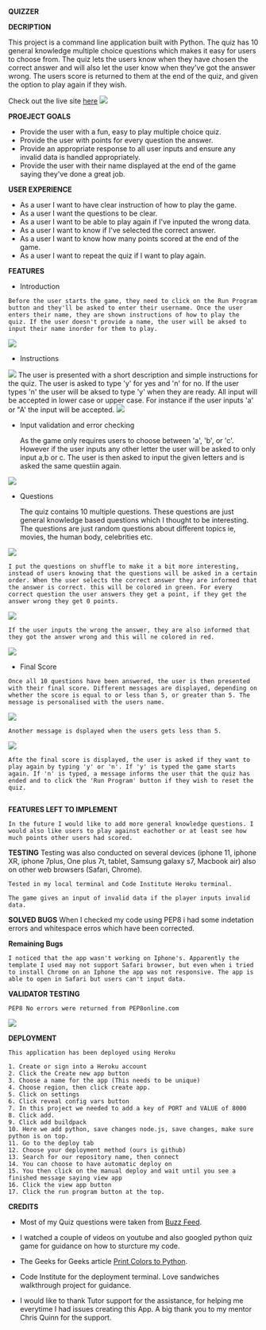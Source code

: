 **QUIZZER**

**DECRIPTION**

This project is a command line application built with Python. The quiz has 10 general knowledge multiple choice questions which makes it easy for users to choose from. The quiz lets the users know when they have chosen the correct answer and will also let the user know when they've got the answer wrong. The users score is returned to them at the end of the quiz, and given the option to play again if they wish.

Check out the live site [here](https://quizapp-python.herokuapp.com/)
<img src="assets/images/am i responsive.jpg">

**PROEJECT GOALS**
  * Provide the user with a fun, easy to play multiple choice quiz.
  * Provide the user with points for every question the answer.
  * Provide an appropriate response to all user inputs and ensure any invalid data is handled appropriately.
  * Provide the user with their name displayed at the end of the game saying they've done a great job.

**USER EXPERIENCE**
  *  As a user I want to have clear instruction of how to play the game.
  *  As a user I want the questions to be clear.
  *  As a user I want to be able to play again if I've inputed the wrong data.
  *  As a user I want to know if I've selected the correct answer.
  *  As a user I want to know how many points scored at the end of the game.
  *  As a user I want to repeat the quiz if I want to play again.
  
**FEATURES**
   *  Introduction

    Before the user starts the game, they need to click on the Run Program button and they'll be asked to enter their username. Once the user enters their name, they are shown instructions of how to play the quiz. If the user doesn't provide a name, the user will be aksed to input their name inorder for them to play.

<img src="assets/images/introduction.jpg">
    
  *  Instructions
<img src="assets/images/instructions.jpg">  
    The user is presented with a short description and simple instructions for the quiz. The user is asked to type 'y' for yes and 'n' for no. If the user types 'n' the user will be aksed to type 'y' when they are ready. All input will be accepted in lower case or upper case. For instance if the user inputs 'a' or "A' the input will be accepted.

<img src="assets/images/instructions 2.jpg">   


  * Input validation and error checking
    
    As the game only requires users to choose between 'a', 'b', or 'c'. However if the user inputs any other letter the user will be asked to only input a,b or c. The user is then asked to input the given letters and is asked the same questiin again.

<img src="assets/images/error img.jpg">    

  * Questions

    The quiz contains 10 multiple questions. These questions are just general knowledge based questions which I thought to be interesting. The questions are just random questions about different topics ie, movies, the human body, celebrities etc.

<img src="images/assets/questions.jpg">    
    
    I put the questions on shuffle to make it a bit more interesting, instead of users knowing that the questions will be asked in a certain order. When the user selects the correct answer they are informed that the answer is correct. this will be colored in green. For every correct question the user answers they get a point, if they get the answer wrong they get 0 points.

<img src="assets/images/correct.jpg">  

    If the user inputs the wrong the answer, they are also informed that they got the answer wrong and this will ne colored in red.

<img src="assets/images/wrong.jpg">

   * Final Score

    Once all 10 questions have been answered, the user is then presented with their final score. Different messages are displayed, depending on whether the score is equal to or less than 5, or greater than 5. The message is personalised with the users name.

<img src="assets/images/finalscore.jpg"> 

    Another message is dsplayed when the users gets less than 5.

<img src="assets/images/finalscore2.jpg">

    Afte the final score is displayed, the user is asked if they want to play again by typing 'y' or 'n'. If 'y' is typed the game starts again. If 'n' is typed, a message informs the user that the quiz has ended and to click the 'Run Program' button if they wish to reset the quiz.   

<img scr="assets/images/play again.jpg">

**FEATURES LEFT TO IMPLEMENT**

    In the future I would like to add more general knowledge questions. I would also like users to play against eachother or at least see how much points other users had scored.

**TESTING**
    Testing was also conducted on several devices (iphone 11, iphone XR, iphone 7plus, One plus 7t, tablet, Samsung galaxy s7, Macbook air) also on other web browsers (Safari, Chrome).

    Tested in my local terminal and Code Institute Heroku terminal.

    The game gives an input of invalid data if the player inputs invalid data.

**SOLVED BUGS**
    When I checked my code using PEP8 i had some indetation errors and whitespace erros which have been corrected.


**Remaining Bugs**

    I noticed that the app wasn't working on Iphone's. Apparently the template I used may not support Safari browser, but even when i tried to install Chrome on an Iphone the app was not responsive. The app is able to open in Safari but users can't input data.

**VALIDATOR TESTING**
    
    PEP8 No errors were returned from PEP8online.com
<img src="assets/images/Pep8 validator.jpg">    


**DEPLOYMENT**

    This application has been deployed using Heroku

    1. Create or sign into a Heroku account
    2. Click the Create new app button
    3. Choose a name for the app (This needs to be unique)
    4. Choose region, then click create app.
    5. Click on settings
    6. Click reveal config vars button
    7. In this project we needed to add a key of PORT and VALUE of 8000
    8. Click add.
    9. Click add buildpack
    10. Here we add python, save changes node.js, save changes, make sure python is on top.
    11. Go to the deploy tab
    12. Choose your deployment method (ours is github)
    13. Search for our repository name, then connect
    14. You can choose to have automatic deploy on
    15. You then click on the manual deploy and wait until you see a finished message saying view app
    16. Click the view app button
    17. Click the run program button at the top.

**CREDITS**

   * Most of my Quiz questions were taken from [Buzz Feed](https://www.buzzfeed.com/uk/quizzes).

   * I watched a couple of videos on youtube and also googled python quiz game for guidance on how to sturcture my code.

   * The Geeks for Geeks article [Print Colors to Python](https://www.geeksforgeeks.org/print-colors-python-terminal/).

   * Code Institute for the deployment terminal. Love sandwiches walkthrough project for guidance.

   * I would like to thank Tutor support for the assistance, for helping me everytime I had issues creating this App. A big thank you to my mentor Chris Quinn for the support.



